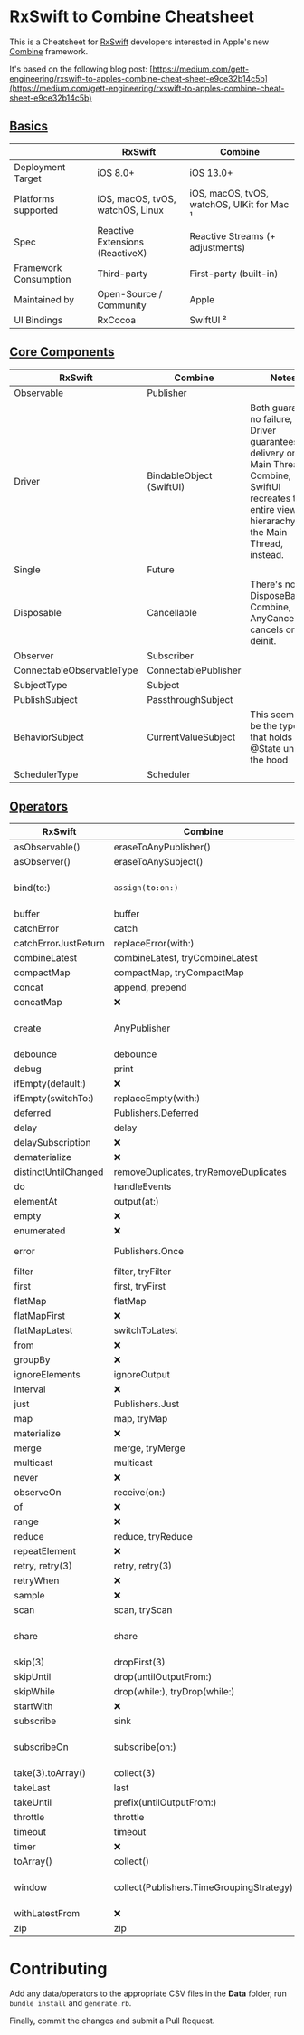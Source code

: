 # RxSwift to Combine Cheatsheet
This is a Cheatsheet for [RxSwift](https://github.com/ReactiveX/RxSwift) developers interested in Apple's new [Combine](https://developer.apple.com/documentation/combine) framework.

It's based on the following blog post: [https://medium.com/gett-engineering/rxswift-to-apples-combine-cheat-sheet-e9ce32b14c5b](https://medium.com/gett-engineering/rxswift-to-apples-combine-cheat-sheet-e9ce32b14c5b)

## [Basics](Data/basics.csv)

|                       | RxSwift                          | Combine                                    |
|-----------------------|----------------------------------|--------------------------------------------|
| Deployment Target     | iOS 8.0+                         | iOS 13.0+                                  |
| Platforms supported   | iOS, macOS, tvOS, watchOS, Linux | iOS, macOS, tvOS, watchOS, UIKit for Mac ¹ |
| Spec                  | Reactive Extensions (ReactiveX)  | Reactive Streams (+ adjustments)           |
| Framework Consumption | Third-party                      | First-party (built-in)                     |
| Maintained by         | Open-Source / Community          | Apple                                      |
| UI Bindings           | RxCocoa                          | SwiftUI ²                                  |


## [Core Components](Data/core_components.csv)

| RxSwift                   | Combine                  | Notes                                                                                                                                                           |
|---------------------------|--------------------------|-----------------------------------------------------------------------------------------------------------------------------------------------------------------|
| Observable                | Publisher                |                                                                                                                                                                 |
| Driver                    | BindableObject (SwiftUI) | Both guarantee no failure, but Driver guarantees delivery on Main Thread. In Combine, SwiftUI recreates the entire view hierarachy on the Main Thread, instead. |
| Single                    | Future                   |                                                                                                                                                                 |
| Disposable                | Cancellable              | There's no DisposeBag in Combine, AnyCancellable cancels on deinit.                                                                                             |
| Observer                  | Subscriber               |                                                                                                                                                                 |
| ConnectableObservableType | ConnectablePublisher     |                                                                                                                                                                 |
| SubjectType               | Subject                  |                                                                                                                                                                 |
| PublishSubject            | PassthroughSubject       |                                                                                                                                                                 |
| BehaviorSubject           | CurrentValueSubject      | This seems to be the type that holds @State under the hood                                                                                                      |
| SchedulerType             | Scheduler                |                                                                                                                                                                 |


## [Operators](Data/operators.csv)

| RxSwift              | Combine                                  | Notes                                                                                                    |
|----------------------|------------------------------------------|----------------------------------------------------------------------------------------------------------|
| asObservable()       | eraseToAnyPublisher()                    |                                                                                                          |
| asObserver()         | eraseToAnySubject()                      |                                                                                                          |
| bind(to:)            | `assign(to:on:)`                         | Assign uses a KeyPath which is really nice and useful. RxSwift needs a Binder / ObserverType to bind to. |
| buffer               | buffer                                   |                                                                                                          |
| catchError           | catch                                    |                                                                                                          |
| catchErrorJustReturn | replaceError(with:)                      |                                                                                                          |
| combineLatest        | combineLatest, tryCombineLatest          |                                                                                                          |
| compactMap           | compactMap, tryCompactMap                |                                                                                                          |
| concat               | append, prepend                          |                                                                                                          |
| concatMap            | ❌                                        |                                                                                                          |
| create               | AnyPublisher                             | AnyPublisher has an initializer with an anonymous closure, similar to Observable.create                  |
| debounce             | debounce                                 |                                                                                                          |
| debug                | print                                    |                                                                                                          |
| ifEmpty(default:)    | ❌                                        |                                                                                                          |
| ifEmpty(switchTo:)   | replaceEmpty(with:)                      |                                                                                                          |
| deferred             | Publishers.Deferred                      |                                                                                                          |
| delay                | delay                                    |                                                                                                          |
| delaySubscription    | ❌                                        |                                                                                                          |
| dematerialize        | ❌                                        |                                                                                                          |
| distinctUntilChanged | removeDuplicates, tryRemoveDuplicates    |                                                                                                          |
| do                   | handleEvents                             |                                                                                                          |
| elementAt            | output(at:)                              |                                                                                                          |
| empty                | ❌                                        |                                                                                                          |
| enumerated           | ❌                                        |                                                                                                          |
| error                | Publishers.Once                          | Publishers.Once has an initializer that takes an Error                                                   |
| filter               | filter, tryFilter                        |                                                                                                          |
| first                | first, tryFirst                          |                                                                                                          |
| flatMap              | flatMap                                  |                                                                                                          |
| flatMapFirst         | ❌                                        |                                                                                                          |
| flatMapLatest        | switchToLatest                           |                                                                                                          |
| from                 | ❌                                        |                                                                                                          |
| groupBy              | ❌                                        |                                                                                                          |
| ignoreElements       | ignoreOutput                             |                                                                                                          |
| interval             | ❌                                        |                                                                                                          |
| just                 | Publishers.Just                          |                                                                                                          |
| map                  | map, tryMap                              |                                                                                                          |
| materialize          | ❌                                        |                                                                                                          |
| merge                | merge, tryMerge                          |                                                                                                          |
| multicast            | multicast                                |                                                                                                          |
| never                | ❌                                        |                                                                                                          |
| observeOn            | receive(on:)                             |                                                                                                          |
| of                   | ❌                                        |                                                                                                          |
| range                | ❌                                        |                                                                                                          |
| reduce               | reduce, tryReduce                        |                                                                                                          |
| repeatElement        | ❌                                        |                                                                                                          |
| retry, retry(3)      | retry, retry(3)                          |                                                                                                          |
| retryWhen            | ❌                                        |                                                                                                          |
| sample               | ❌                                        |                                                                                                          |
| scan                 | scan, tryScan                            |                                                                                                          |
| share                | share                                    | There’s no replay in Combine, and no scope. Could be “faked” with multicast.                             |
| skip(3)              | dropFirst(3)                             |                                                                                                          |
| skipUntil            | drop(untilOutputFrom:)                   |                                                                                                          |
| skipWhile            | drop(while:), tryDrop(while:)            |                                                                                                          |
| startWith            | ❌                                        |                                                                                                          |
| subscribe            | sink                                     |                                                                                                          |
| subscribeOn          | subscribe(on:)                           | RxSwift uses Schedulers Combine uses RunLoop, DispatchQueue, and OperationQueue.                         |
| take(3).toArray()    | collect(3)                               |                                                                                                          |
| takeLast             | last                                     |                                                                                                          |
| takeUntil            | prefix(untilOutputFrom:)                 |                                                                                                          |
| throttle             | throttle                                 |                                                                                                          |
| timeout              | timeout                                  |                                                                                                          |
| timer                | ❌                                        |                                                                                                          |
| toArray()            | collect()                                |                                                                                                          |
| window               | collect(Publishers.TimeGroupingStrategy) | Combine has a TimeGroupingStrategy.byTimeOrCount that could be used as a window.                         |
| withLatestFrom       | ❌                                        |                                                                                                          |
| zip                  | zip                                      |                                                                                                          |


# Contributing
Add any data/operators to the appropriate CSV files in the **Data** folder, run `bundle install` and `generate.rb`.

Finally, commit the changes and submit a Pull Request.